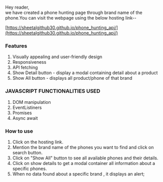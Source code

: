 Hey reader,<br>
we have created a phone hunting page through brand name of the phone.You can visit the webpage using the below hosting link--

[https://sheetalgithub30.github.io/phone_hunting_api/](https://sheetalgithub30.github.io/phone_hunting_api/)


### Features
1. Visually appealing and user-friendly design 
2. Responsiveness
3. API fetching
4. Show Detail button - display a modal containing detail about a product
5. Show All button - displays all product/phone of that brand

### JAVASCRIPT FUNCTIONALITIES USED
1. DOM manipulation
2. EventListiners
3. Promises
4. Async await

### How to use
1. Click on the hosting link.
2. Mention the brand name of the phones you want to find and click on search button.
3. Click on "Show All" button to see all available phones and their details.
4. Click on show details to get a modal container all information about a specific phones.
5. When no data found about a specific brand , it displays an alert;

